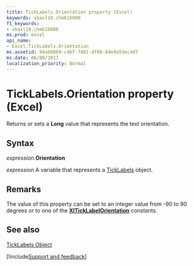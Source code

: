 ```yaml
---
title: TickLabels.Orientation property (Excel)
keywords: vbaxl10.chm616080
f1_keywords:
- vbaxl10.chm616080
ms.prod: excel
api_name:
- Excel.TickLabels.Orientation
ms.assetid: 94ab0869-c4bf-7481-df88-84e4a53ec4d7
ms.date: 06/08/2017
localization_priority: Normal
---
```



# TickLabels.Orientation property (Excel)

Returns or sets a **Long** value that represents the text orientation.


## Syntax

_expression_.**Orientation**

_expression_ A variable that represents a [TickLabels](Excel.TickLabels-graph-property.md) object.


## Remarks

The value of this property can be set to an integer value from -90 to 90 degrees or to one of the **[XlTickLabelOrientation](Excel.XlTickLabelOrientation.md)** constants.


## See also


[TickLabels Object](Excel.TickLabels(object).md)

[!include[Support and feedback](~/includes/feedback-boilerplate.md)]